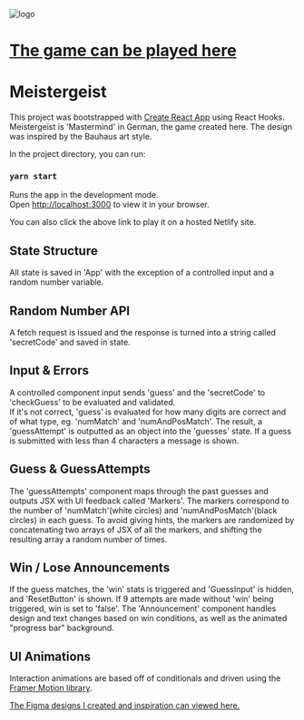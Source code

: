 ![logo](https://raw.githubusercontent.com/jimmybarron/mastermind/2ebf9fb985a09a4bcb84699d1ab7d76a205c1db1/public/logo192.png?token=GHSAT0AAAAAABQZJF2O3MIDXGUAM6CPMNDKYTMUI2A)

# [The game can be played here](https://meistergeist.netlify.app/)

# Meistergeist

This project was bootstrapped with [Create React App](https://github.com/facebook/create-react-app) using React Hooks. Meistergeist is 'Mastermind' in German, the game created here. The design was inspired by the Bauhaus art style.

In the project directory, you can run:

### `yarn start`

Runs the app in the development mode.\
Open [http://localhost:3000](http://localhost:3000) to view it in your browser.

You can also click the above link to play it on a hosted Netlify site.

## State Structure

All state is saved in 'App' with the exception of a controlled input and a random number variable.

## Random Number API

A fetch request is issued and the response is turned into a string called 'secretCode' and saved in state.

## Input & Errors

A controlled component input sends 'guess' and the 'secretCode' to 'checkGuess' to be evaluated and validated.\
If it's not correct, 'guess' is evaluated for how many digits are correct and of what type, eg. 'numMatch' and 'numAndPosMatch'. The result, a 'guessAttempt' is outputted as an object into the 'guesses' state. If a guess is submitted with less than 4 characters a message is shown.

## Guess & GuessAttempts

The 'guessAttempts' component maps through the past guesses and outputs JSX with UI feedback called 'Markers'. The markers correspond to the number of 'numMatch'(white circles) and 'numAndPosMatch'(black circles) in each guess. To avoid giving hints, the markers are randomized by concatenating two arrays of JSX of all the markers, and shifting the resulting array a random number of times.

## Win / Lose Announcements

If the guess matches, the 'win' stats is triggered and 'GuessInput' is hidden, and 'ResetButton' is shown. If 9 attempts are made without 'win' being triggered, win is set to 'false'. The 'Announcement' component handles design and text changes based on win conditions, as well as the animated "progress bar" background.

## UI Animations

Interaction animations are based off of conditionals and driven using the [Framer Motion library](https://github.com/framer/motion).

[The Figma designs I created and inspiration can viewed here.](https://www.figma.com/file/vq8WrHnOpdjM16KDK1xke0/Meistergeist?node-id=0%3A1)

